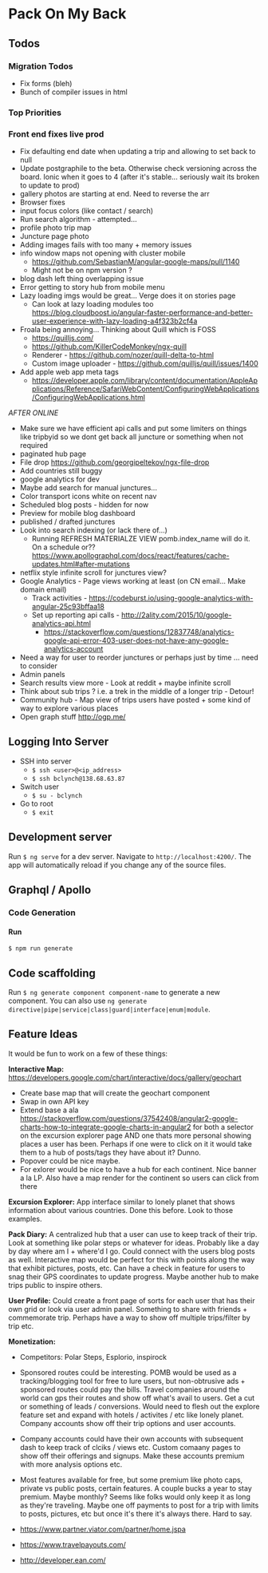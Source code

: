 # Pack On My Back

## Todos

### Migration Todos

- Fix forms (bleh)
- Bunch of compiler issues in html

### Top Priorities

### Front end fixes live prod

- Fix defaulting end date when updating a trip and allowing to set back to null
- Update postgraphile to the beta. Otherwise check versioning across the board. Ionic when it goes to 4 (after it's stable... seriously wait its broken to update to prod)
- gallery photos are starting at end. Need to reverse the arr
- Browser fixes
- input focus colors (like contact / search)
- Run search algorithm - attempted...
- profile photo trip map
- Juncture page photo
- Adding images fails with too many + memory issues
- info window maps not opening with cluster mobile 
    - https://github.com/SebastianM/angular-google-maps/pull/1140
    - Might not be on npm version ?
- blog dash left thing overlapping issue
- Error getting to story hub from mobile menu
- Lazy loading imgs would be great... Verge does it on stories page
    - Can look at lazy loading modules too https://blog.cloudboost.io/angular-faster-performance-and-better-user-experience-with-lazy-loading-a4f323b2cf4a
- Froala being annoying... Thinking about Quill which is FOSS
    - https://quilljs.com/
    - https://github.com/KillerCodeMonkey/ngx-quill
    - Renderer - https://github.com/nozer/quill-delta-to-html
    - Custom image uploader - https://github.com/quilljs/quill/issues/1400
- Add apple web app meta tags
    - https://developer.apple.com/library/content/documentation/AppleApplications/Reference/SafariWebContent/ConfiguringWebApplications/ConfiguringWebApplications.html

*AFTER ONLINE*

- Make sure we have efficient api calls and put some limiters on things like tripbyid so we dont get back all juncture or something when not required
- paginated hub page
- File drop https://github.com/georgipeltekov/ngx-file-drop
- Add countries still buggy
- google analytics for dev
- Maybe add search for manual junctures...
- Color transport icons white on recent nav
- Scheduled blog posts - hidden for now
- Preview for mobile blog dashboard
- published / drafted junctures
- Look into search indexing (or lack there of...)
    - Running REFRESH MATERIALZE VIEW pomb.index_name will do it. On a schedule or??https://www.apollographql.com/docs/react/features/cache-updates.html#after-mutations
- netflix style infinite scroll for junctures view?
- Google Analytics - Page views working at least (on CN email... Make domain email)
    - Track activities - https://codeburst.io/using-google-analytics-with-angular-25c93bffaa18
    - Set up reporting api calls - http://2ality.com/2015/10/google-analytics-api.html
        - https://stackoverflow.com/questions/12837748/analytics-google-api-error-403-user-does-not-have-any-google-analytics-account
- Need a way for user to reorder junctures or perhaps just by time ... need to consider
- Admin panels
- Search results view more - Look at reddit + maybe infinite scroll
- Think about sub trips ? i.e. a trek in the middle of a longer trip - Detour!
- Community hub - Map view of trips users have posted + some kind of way to explore various places
- Open graph stuff http://ogp.me/

## Logging Into Server

- SSH into server
    - `$ ssh <user>@<ip_address>`
    - `$ ssh bclynch@138.68.63.87`
- Switch user
    - `$ su - bclynch`
- Go to root
    - `$ exit`

## Development server

Run `$ ng serve` for a dev server. Navigate to `http://localhost:4200/`. The app
will automatically reload if you change any of the source files.

## Graphql / Apollo

### Code Generation

#### Run

`$ npm run generate`

## Code scaffolding

Run `$ ng generate component component-name` to generate a new component. You
can also use
`ng generate directive|pipe|service|class|guard|interface|enum|module`.

## Feature Ideas

It would be fun to work on a few of these things:

**Interactive Map:**
https://developers.google.com/chart/interactive/docs/gallery/geochart
- Create base map that will create the geochart component
- Swap in own API key
- Extend base a ala https://stackoverflow.com/questions/37542408/angular2-google-charts-how-to-integrate-google-charts-in-angular2 for both a selector on the excursion explorer page AND one thats more personal showing places a user has been. Perhaps if one were to click on it it would take them to a hub of posts/tags they have about it? Dunno.
- Popover could be nice maybe.
- For exlorer would be nice to have a hub for each continent. Nice banner a la LP. Also have a map render for the continent so users can click from there

**Excursion Explorer:** 
App interface similar to lonely planet that shows information about various countries. Done this before. Look to those examples.

**Pack Diary:**
A centralized hub that a user can use to keep track of their trip. Look at something like polar steps or whatever for ideas. Probably like a day by day where am I + where'd I go. Could connect with the users blog posts as well. Interactive map would be perfect for this with points along the way that exhibit pictures, posts, etc. Can have a check in feature for users to snag their GPS coordinates to update progress. Maybe another hub to make trips public to inspire others.

**User Profile:**
Could create a front page of sorts for each user that has their own grid or look via user admin panel. Something to share with friends + commemorate trip. Perhaps have a way to show off multiple trips/filter by trip etc.

**Monetization:**
- Competitors: Polar Steps, Esplorio, inspirock

- Sponsored routes could be interesting. POMB would be used as a tracking/blogging tool for free to lure users, but non-obtrusive ads + sponsored routes could pay the bills. Travel companies around the world can gps their routes and show off what's avail to users. Get a cut or something of leads / conversions. Would need to flesh out the explore feature set and expand with hotels / activites / etc like lonely planet. Company accounts show off their trip options and user accounts.

- Company accounts could have their own accounts with subsequent dash to keep track of clciks / views etc. Custom comaany pages to show off their offerings and signups. Make these accounts premium with more analysis options etc.

- Most features available for free, but some premium like photo caps, private vs public posts, certain features. A couple bucks a year to stay premium. Maybe monthly? Seems like folks would only keep it as long as they're traveling. Maybe one off payments to post for a trip with limits to posts, pictures, etc but once it's there it's always there. Hard to say. 
- https://www.partner.viator.com/partner/home.jspa
- https://www.travelpayouts.com/
- http://developer.ean.com/